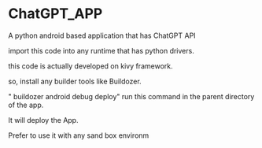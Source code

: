 # ChatGPT_APP

A python android based application that has ChatGPT API

import this code into any runtime that has python drivers.

this code is actually developed on kivy framework.

so, install any builder tools like Buildozer.

" buildozer android debug deploy" run this command in the parent directory of the app.

It will deploy the App.

Prefer to use it with any sand box environm
